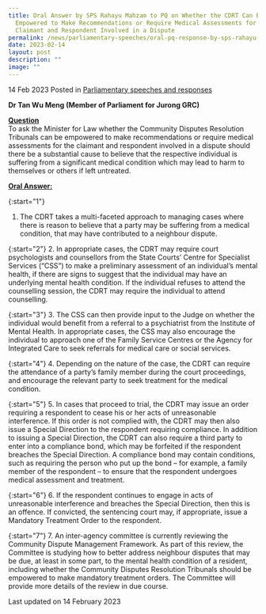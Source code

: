 ```yaml
---
title: Oral Answer by SPS Rahayu Mahzam to PQ on Whether the CDRT Can Be
  Empowered to Make Recommendations or Require Medical Assessments for the
  Claimant and Respondent Involved in a Dispute
permalink: /news/parliamentary-speeches/oral-pq-response-by-sps-rahayu-mahzam-on-cdrt/
date: 2023-02-14
layout: post
description: ""
image: ""
---
```

14 Feb 2023 Posted in [Parliamentary speeches and responses](/news/parliamentary-speeches) 

**Dr Tan Wu Meng (Member of Parliament for Jurong GRC)** 

**<b><u>Question</u></b>** 
<br>To ask the Minister for Law whether the Community Disputes Resolution Tribunals can be empowered to make recommendations or require medical assessments for the claimant and respondent involved in a dispute should there be a substantial cause to believe that the respective individual is suffering from a significant
medical condition which may lead to harm to themselves or others if left untreated.

**<b><u>Oral Answer:</u></b>** 

{:start="1"} 
1.  The CDRT takes a multi-faceted approach to managing cases where there is reason to believe that a party may be suffering from a medical condition, that may have contributed to a neighbour dispute.

{:start="2"} 
2.  In appropriate cases, the CDRT may require court psychologists and counsellors from the State Courts’ Centre for Specialist Services (“CSS”) to make a preliminary assessment of an individual’s mental
health, if there are signs to suggest that the individual may have an underlying mental health condition. If the individual refuses to attend the counselling session, the CDRT may require the individual to attend counselling.

{:start="3"} 
3.  The CSS can then provide input to the Judge on whether the individual would benefit from a referral to a psychiatrist from the Institute of Mental Health. In appropriate cases, the CSS may also encourage the individual to approach one of the Family Service Centres or the Agency for Integrated Care to seek referrals for medical care or social services.
 
{:start="4"} 
4.  Depending on the nature of the case, the CDRT can require the attendance of a party’s family member during the court proceedings, and encourage the relevant party to seek treatment for the medical condition.

{:start="5"} 
5.  In cases that proceed to trial, the CDRT may issue an order requiring a respondent to cease his or her acts of unreasonable interference. If this order is not complied with, the CDRT may then also issue a Special Direction to the respondent requiring compliance. In addition to issuing a Special Direction, the CDRT can also require a third party to enter into a compliance bond, which may be forfeited if the respondent breaches the Special Direction. A compliance bond may contain conditions, such as requiring the person who put up the bond –
for example, a family member of the respondent – to ensure that the respondent undergoes medical assessment and treatment.

{:start="6"} 
6.  If the respondent continues to engage in acts of unreasonable interference and breaches the Special Direction, then this is an offence. If convicted, the sentencing court may, if appropriate, issue a Mandatory
Treatment Order to the respondent.

{:start="7"} 
7.  An inter-agency committee is currently reviewing the Community Dispute Management Framework. As part of this review, the Committee is studying how to better address neighbour disputes that may be due, at least in some part, to the mental health condition of a resident, including whether the Community Disputes Resolution Tribunals should be empowered to make mandatory treatment orders. The Committee will provide more details of the review in due course.

<p class="right-side-updated">Last updated on 14 February 2023</p>